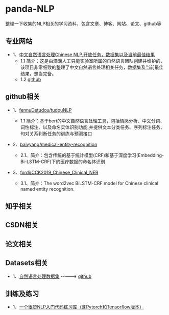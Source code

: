 # panda-NLP

整理一下收集的NLP相关的学习资料，包含文章、博客、网站、论文、github等

## 专业网站

- 1、[中文自然语言处理Chinese NLP,开放任务，数据集以及当前最佳结果](https://chinesenlp.xyz/#/docs/question_answering)
    - 1.1 简介：这是由滴滴人工只能实验室所属的自然语言团队创建并维护的，该项目非常细致的整理了中文自然语言处理相关任务，数据集及当前最佳结果，想当完备。
    - 1.2 [github](https://github.com/didi/ChineseNLP)


## github相关

- 1、[fennuDetudou/tudouNLP](https://github.com/fennuDetudou/tudouNLP)
    - 1.1 简介：基于bert的中文自然语言处理工具，包括情感分析、中文分词、词性标注、以及命名实体识别功能,并提供文本分类任务、序列标注任务、句对关系判断任务的训练与预测接口

- 2、[baiyyang/medical-entity-recognition](https://github.com/baiyyang/medical-entity-recognition)
    - 2.1、简介：包含传统的基于统计模型(CRF)和基于深度学习(Embedding-Bi-LSTM-CRF)下的医疗数据的命名体识别
- 3、[fordi/CCK2019_Chinese_Clinical_NER](https://github.com/fordai/CCKS2019_Chinese_Clinical_NER)
    - 3.1、简介：The word2vec BiLSTM-CRF model for Chinese clinical named entity recognition.


## 知乎相关


## CSDN相关


## 论文相关

## Datasets相关

- 1、[自然语言处理数据集](https://zhuanlan.zhihu.com/p/35423943) -----> [github](https://github.com/niderhoff/nlp-datasets/blob/master/README.md)

## 训练及练习

- 1、[一个很赞NLP入门代码练习库（含Pytorch和Tensorflow版本）](https://github.com/graykode/nlp-tutorial)